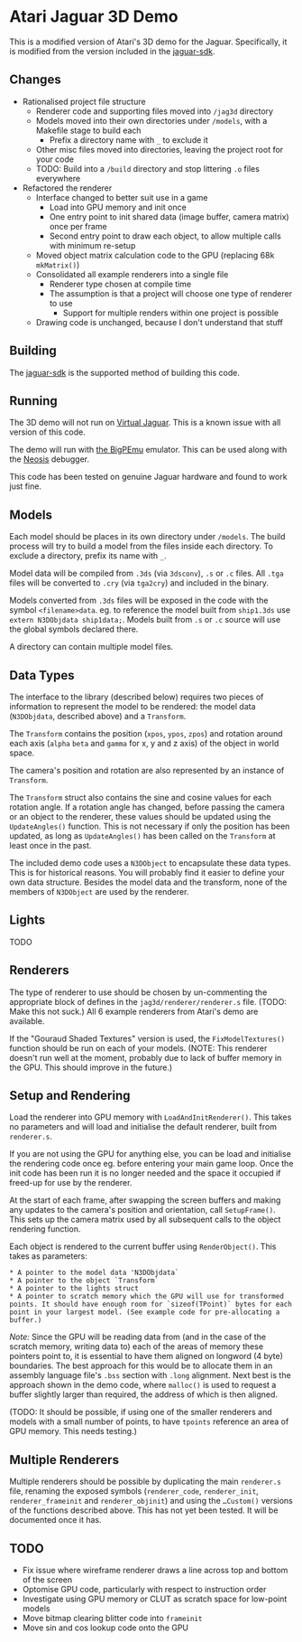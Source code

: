 # Atari Jaguar 3D Demo

This is a modified version of Atari's 3D demo for the Jaguar. Specifically, it is modified from the version included in the [jaguar-sdk](https://github.com/cubanismo/jaguar-sdk).

## Changes

- Rationalised project file structure
    - Renderer code and supporting files moved into `/jag3d` directory
    - Models moved into their own directories under `/models`, with a Makefile stage to build each
        - Prefix a directory name with `_` to exclude it
    - Other misc files moved into directories, leaving the project root for your code
    - TODO: Build into a `/build` directory and stop littering `.o` files everywhere
- Refactored the renderer
    - Interface changed to better suit use in a game
        - Load into GPU memory and init once
        - One entry point to init shared data (image buffer, camera matrix) once per frame
        - Second entry point to draw each object, to allow multiple calls with minimum re-setup
    - Moved object matrix calculation code to the GPU (replacing 68k `mkMatrix()`)
    - Consolidated all example renderers into a single file
        - Renderer type chosen at compile time
        - The assumption is that a project will choose one type of renderer to use
            - Support for multiple renders within one project is possible
    - Drawing code is unchanged, because I don't understand that stuff

## Building

The [jaguar-sdk](https://github.com/cubanismo/jaguar-sdk) is the supported method of building this code.

## Running

The 3D demo will not run on [Virtual Jaguar](https://icculus.org/virtualjaguar/). This is a known issue with all version of this code.

The demo will run with [the BigPEmu](https://www.richwhitehouse.com/jaguar/) emulator. This can be used along with the [Neosis](https://richwhitehouse.com/index.php?content=inc_projects.php&showproject=91) debugger.

This code has been tested on genuine Jaguar hardware and found to work just fine.

## Models

Each model should be places in its own directory under `/models`. The build process will try to build a model from the files inside each directory. To exclude a directory, prefix its name with `_`.

Model data will be compiled from `.3ds` (via `3dsconv`), `.s` or `.c` files. All `.tga` files will be converted to `.cry` (via `tga2cry`) and included in the binary.

Models converted from `.3ds` files will be exposed in the code with the symbol `<filename>data`. eg. to reference the model built from `ship1.3ds` use `extern N3DObjdata ship1data;`. Models built from `.s` or `.c` source will use the global symbols declared there.

A directory can contain multiple model files.

## Data Types

The interface to the library (described below) requires two pieces of information to represent the model to be rendered: the model data (`N3DObjdata`, described above) and a `Transform`.

The `Transform` contains the position (`xpos`, `ypos`, `zpos`) and rotation around each axis (`alpha` `beta` and `gamma` for x, y and z axis) of the object in world space.

The camera's position and rotation are also represented by an instance of `Transform`.

The `Transform` struct also contains the sine and cosine values for each rotation angle. If a rotation angle has changed, before passing the camera or an object to the renderer, these values should be updated using the `UpdateAngles()` function. This is not necessary if only the position has been updated, as long as `UpdateAngles()` has been called on the `Transform` at least once in the past.

The included demo code uses a `N3DObject` to encapsulate these data types. This is for historical reasons. You will probably find it easier to define your own data structure. Besides the model data and the transform, none of the members of `N3DObject` are used by the renderer.

## Lights

TODO

## Renderers

The type of renderer to use should be chosen by un-commenting the appropriate block of defines in the `jag3d/renderer/renderer.s` file. (TODO: Make this not suck.) All 6 example renderers from Atari's demo are available.

If the "Gouraud Shaded Textures" version is used, the `FixModelTextures()` function should be run on each of your models. (NOTE: This renderer doesn't run well at the moment, probably due to lack of buffer memory in the GPU. This should improve in the future.)

## Setup and Rendering

Load the renderer into GPU memory with `LoadAndInitRenderer()`. This takes no parameters and will load and initialise the default renderer, built from `renderer.s`. 

If you are not using the GPU for anything else, you can be load and initialise the rendering code once eg. before entering your main game loop. Once the init code has been run it is no longer needed and the space it occupied if freed-up for use by the renderer.

At the start of each frame, after swapping the screen buffers and making any updates to the camera's position and orientation, call `SetupFrame()`. This sets up the camera matrix used by all subsequent calls to the object rendering function.

Each object is rendered to the current buffer using `RenderObject()`. This takes as parameters:

    * A pointer to the model data 'N3DObjdata`
    * A pointer to the object `Transform`
    * A pointer to the lights struct
    * A pointer to scratch memory which the GPU will use for transformed points. It should have enough room for `sizeof(TPoint)` bytes for each point in your largest model. (See example code for pre-allocating a buffer.)

*Note:* Since the GPU will be reading data from (and in the case of the scratch memory, writing data to) each of the areas of memory these pointers point to, it is essential to have them aligned on longword (4 byte) boundaries. The best approach for this would be to allocate them in an assembly language file's `.bss` section with `.long` alignment. Next best is the approach shown in the demo code, where `malloc()` is used to request a buffer slightly larger than required, the address of which is then aligned.

(TODO: It should be possible, if using one of the smaller renderers and models with a small number of points, to have `tpoints` reference an area of GPU memory. This needs testing.)

## Multiple Renderers

Multiple renderers should be possible by duplicating the main `renderer.s` file, renaming the exposed symbols (`renderer_code`, `renderer_init`, `renderer_frameinit` and `renderer_objinit`) and using the `…Custom()` versions of the functions described above. This has not yet been tested. It will be documented once it has.

## TODO

- Fix issue where wireframe renderer draws a line across top and bottom of the screen
- Optomise GPU code, particularly with respect to instruction order
- Investigate using GPU memory or CLUT as scratch space for low-point models
- Move bitmap clearing blitter code into `frameinit`
- Move sin and cos lookup code onto the GPU
